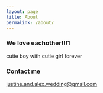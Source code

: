 ```yaml
---
layout: page
title: About
permalink: /about/
---
```




### We love eachother!!!1

cutie boy with cutie girl forever

### Contact me

[justine.and.alex.wedding@gmail.com](mailto:justine.and.alex.wedding@gmail.com)
